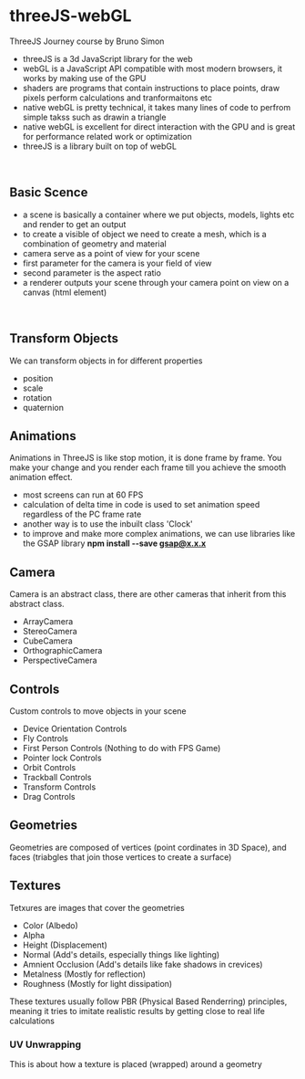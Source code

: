 # threeJS-webGL
ThreeJS Journey course by Bruno Simon
<br>
- threeJS is a 3d JavaScript library for the web
- webGL is a JavaScript API compatible with most modern browsers, it works by making use of the GPU
- shaders are programs that contain instructions to place points, draw pixels perform calculations and tranformaitons etc
- native webGL is pretty technical, it takes many lines of code to perfrom simple takss such as drawin a triangle
- native webGL is excellent for direct interaction with the GPU and is great for performance related work or optimization
- threeJS is a library built on top of webGL
<br>

## Basic Scence
- a scene is basically a container where we put objects, models, lights etc and render to get an output
- to create a visible of object we need to create a mesh, which is a combination of geometry and material
- camera serve as a point of view for your scene
- first parameter for the camera is your field of view
- second parameter is the aspect ratio
- a renderer outputs your scene through your camera point on view on a canvas (html element)
<br>

## Transform Objects
We can transform objects in for different properties
- position
- scale
- rotation
- quaternion

## Animations
Animations in ThreeJS is like stop motion, it is done frame by frame. You make your change and you render each frame till you achieve the smooth animation effect.
- most screens can run at 60 FPS
- calculation of delta time in code is used to set animation speed regardless of the PC frame rate
- another way is to use the inbuilt class 'Clock'
- to improve and make more complex animations, we can use libraries like the GSAP library **npm install --save gsap@x.x.x**

## Camera
Camera is an abstract class, there are other cameras that inherit from this abstract class.
- ArrayCamera
- StereoCamera
- CubeCamera
- OrthographicCamera
- PerspectiveCamera

## Controls
Custom controls to move objects in your scene
- Device Orientation Controls
- Fly Controls
- First Person Controls (Nothing to do with FPS Game)
- Pointer lock Controls
- Orbit Controls
- Trackball Controls
- Transform Controls
- Drag Controls

## Geometries
Geometries are composed of vertices (point cordinates in 3D Space), and faces (triabgles that join those vertices to create a surface)

## Textures
Tetxures are images that cover the geometries
- Color (Albedo)
- Alpha
- Height (Displacement)
- Normal (Add's details, especially things like lighting)
- Amnient Occlusion (Add's details like fake shadows in crevices)
- Metalness (Mostly for reflection)
- Roughness (Mostly for light dissipation)

These textures usually follow PBR (Physical Based Renderring) principles, meaning it tries to imitate realistic results by getting close to real life calculations

### UV Unwrapping
This is about how a texture is placed (wrapped) around a geometry

